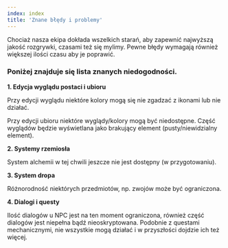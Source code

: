 ```yaml
---
index: index
title: 'Znane błędy i problemy'
---
```



Chociaż nasza ekipa dokłada wszelkich starań, aby zapewnić najwyższą jakość rozgrywki, czasami też się mylimy. Pewne błędy wymagają również większej ilości czasu aby je poprawić.

### Poniżej znajduje się lista znanych niedogodności.

**1. Edycja wyglądu postaci i ubioru**

Przy edycji wyglądu niektóre kolory mogą się nie zgadzać z ikonami lub nie działać.

Przy edycji ubioru niektóre wyglądy/kolory mogą być niedostępne. Część wyglądów będzie wyświetlana jako brakujący element (pusty/niewidzialny element).

**2. Systemy rzemiosła**

System alchemii w tej chwili jeszcze nie jest dostępny (w przygotowaniu).

**3. System dropa**

Różnorodność niektórych przedmiotów, np. zwojów może być ograniczona.

**4. Dialogi i questy**

Ilość dialogów u NPC jest na ten moment ograniczona, również część dialogów jest niepełna bądź nieoskryptowana.
Podobnie z questami mechanicznymi, nie wszystkie mogą działać i w przyszłości dojdzie ich też więcej.
